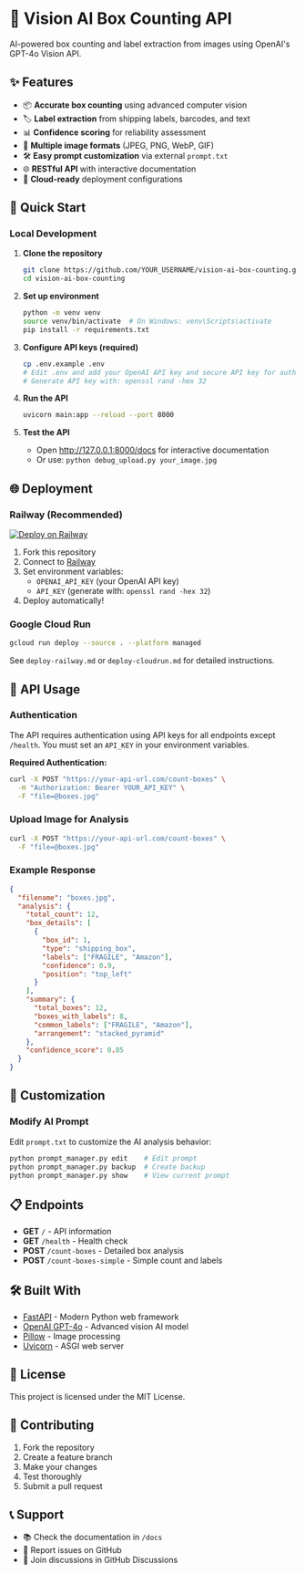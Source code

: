 # 🤖 Vision AI Box Counting API

AI-powered box counting and label extraction from images using OpenAI's GPT-4o Vision API.

## ✨ Features

- 📦 **Accurate box counting** using advanced computer vision
- 🏷️ **Label extraction** from shipping labels, barcodes, and text
- 📊 **Confidence scoring** for reliability assessment
- 🔄 **Multiple image formats** (JPEG, PNG, WebP, GIF)
- 🛠️ **Easy prompt customization** via external `prompt.txt`
- 🌐 **RESTful API** with interactive documentation
- 🚀 **Cloud-ready** deployment configurations

## 🚀 Quick Start

### Local Development

1. **Clone the repository**
   ```bash
   git clone https://github.com/YOUR_USERNAME/vision-ai-box-counting.git
   cd vision-ai-box-counting
   ```

2. **Set up environment**
   ```bash
   python -m venv venv
   source venv/bin/activate  # On Windows: venv\Scripts\activate
   pip install -r requirements.txt
   ```

3. **Configure API keys (required)**
   ```bash
   cp .env.example .env
   # Edit .env and add your OpenAI API key and secure API key for authentication
   # Generate API key with: openssl rand -hex 32
   ```

4. **Run the API**
   ```bash
   uvicorn main:app --reload --port 8000
   ```

5. **Test the API**
   - Open http://127.0.0.1:8000/docs for interactive documentation
   - Or use: `python debug_upload.py your_image.jpg`

## 🌐 Deployment

### Railway (Recommended)
[![Deploy on Railway](https://railway.app/button.svg)](https://railway.app/new/template)

1. Fork this repository
2. Connect to [Railway](https://railway.app)
3. Set environment variables:
   - `OPENAI_API_KEY` (your OpenAI API key)
   - `API_KEY` (generate with: `openssl rand -hex 32`)
4. Deploy automatically!

### Google Cloud Run
```bash
gcloud run deploy --source . --platform managed
```

See `deploy-railway.md` or `deploy-cloudrun.md` for detailed instructions.

## 📖 API Usage

### Authentication

The API requires authentication using API keys for all endpoints except `/health`. You must set an `API_KEY` in your environment variables.

**Required Authentication:**
```bash
curl -X POST "https://your-api-url.com/count-boxes" \
  -H "Authorization: Bearer YOUR_API_KEY" \
  -F "file=@boxes.jpg"
```

### Upload Image for Analysis
```bash
curl -X POST "https://your-api-url.com/count-boxes" \
  -F "file=@boxes.jpg"
```

### Example Response
```json
{
  "filename": "boxes.jpg",
  "analysis": {
    "total_count": 12,
    "box_details": [
      {
        "box_id": 1,
        "type": "shipping_box",
        "labels": ["FRAGILE", "Amazon"],
        "confidence": 0.9,
        "position": "top_left"
      }
    ],
    "summary": {
      "total_boxes": 12,
      "boxes_with_labels": 8,
      "common_labels": ["FRAGILE", "Amazon"],
      "arrangement": "stacked_pyramid"
    },
    "confidence_score": 0.85
  }
}
```

## 🔧 Customization

### Modify AI Prompt
Edit `prompt.txt` to customize the AI analysis behavior:

```bash
python prompt_manager.py edit    # Edit prompt
python prompt_manager.py backup  # Create backup
python prompt_manager.py show    # View current prompt
```

## 📋 Endpoints

- **GET** `/` - API information
- **GET** `/health` - Health check
- **POST** `/count-boxes` - Detailed box analysis
- **POST** `/count-boxes-simple` - Simple count and labels

## 🛠️ Built With

- [FastAPI](https://fastapi.tiangolo.com/) - Modern Python web framework
- [OpenAI GPT-4o](https://openai.com/) - Advanced vision AI model
- [Pillow](https://python-pillow.org/) - Image processing
- [Uvicorn](https://www.uvicorn.org/) - ASGI web server

## 📄 License

This project is licensed under the MIT License.

## 🤝 Contributing

1. Fork the repository
2. Create a feature branch
3. Make your changes
4. Test thoroughly
5. Submit a pull request

## 📞 Support

- 📚 Check the documentation in `/docs`
- 🐛 Report issues on GitHub
- 💬 Join discussions in GitHub Discussions